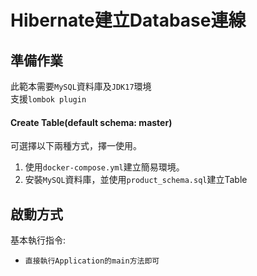 # Hibernate建立Database連線

## 準備作業
此範本需要`MySQL`資料庫及`JDK17`環境  
支援`lombok plugin`

#### Create Table(default schema: master)
可選擇以下兩種方式，擇一使用。
1. 使用`docker-compose.yml`建立簡易環境。
2. 安裝`MySQL`資料庫，並使用`product_schema.sql`建立Table

## 啟動方式
基本執行指令:
- `直接執行Application的main方法即可`
